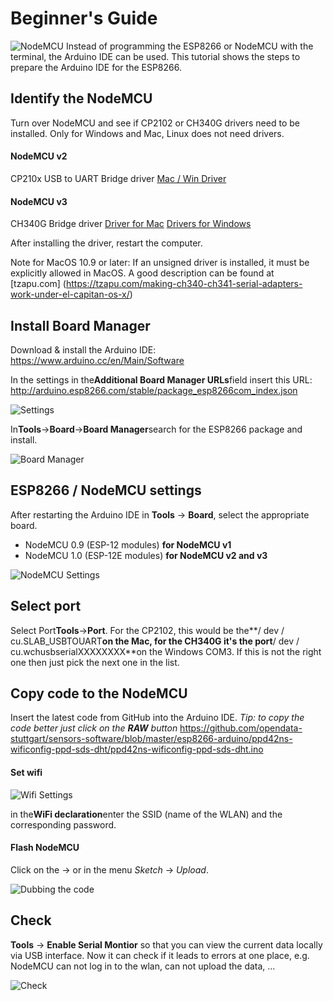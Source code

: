 # Beginner's Guide
![NodeMCU](img/NodeMCU-v2.jpg)
Instead of programming the ESP8266 or NodeMCU with the terminal, the Arduino IDE can be used. This tutorial shows the steps to prepare the Arduino IDE for the ESP8266.

## Identify the NodeMCU
Turn over NodeMCU and see if CP2102 or CH340G drivers need to be installed.
Only for Windows and Mac, Linux does not need drivers.

#### NodeMCU v2
CP210x USB to UART Bridge driver
[Mac / Win Driver](https://www.silabs.com/products/mcu/Pages/USBtoUARTBridgeVCPDrivers.aspx)

#### NodeMCU v3
CH340G Bridge driver
[Driver for Mac](http://www.wch.cn/download/CH341SER_MAC_ZIP.html)
[Drivers for Windows](http://www.arduined.eu/files/CH341SER.zip)

After installing the driver, restart the computer.

Note for MacOS 10.9 or later: If an unsigned driver is installed, it must be explicitly allowed in MacOS. A good description can be found at [tzapu.com] (https://tzapu.com/making-ch340-ch341-serial-adapters-work-under-el-capitan-os-x/)

## Install Board Manager
Download & install the Arduino IDE:
https://www.arduino.cc/en/Main/Software

In the settings in the**Additional Board Manager URLs**field insert this URL: http://arduino.esp8266.com/stable/package_esp8266com_index.json

![Settings](img/Einstellungen.png)

In**Tools**→**Board**→**Board Manager**search for the ESP8266 package and install.

![Board Manager](img/Boardmanager.png)

## ESP8266 / NodeMCU settings
After restarting the Arduino IDE in **Tools** → **Board**, select the appropriate board.
- NodeMCU 0.9 (ESP-12 modules) **for NodeMCU v1**
- NodeMCU 1.0 (ESP-12E modules) **for NodeMCU v2 and v3**

![NodeMCU Settings](img/NodeMCU.jpg)

## Select port
Select Port**Tools**→**Port**.
For the CP2102, this would be the**/ dev / cu.SLAB_USBTOUART**on the Mac, for the CH340G it's the port**/ dev / cu.wchusbserialXXXXXXXX**on the Windows COM3. If this is not the right one then just pick the next one in the list.

## Copy code to the NodeMCU
Insert the latest code from GitHub into the Arduino IDE.
*Tip: to copy the code better just click on the **RAW** button*
https://github.com/opendata-stuttgart/sensors-software/blob/master/esp8266-arduino/ppd42ns-wificonfig-ppd-sds-dht/ppd42ns-wificonfig-ppd-sds-dht.ino

#### Set wifi
![Wifi Settings](img/Wifi.jpg)

in the**WiFi declaration**enter the SSID (name of the WLAN) and the corresponding password.

#### Flash NodeMCU
Click on the → or in the menu *Sketch* → *Upload*.

![Dubbing the code](img/Uberspielen.jpg)

## Check
**Tools** → **Enable Serial Montior** so that you can view the current data locally via USB interface.
Now it can check if it leads to errors at one place, e.g. NodeMCU can not log in to the wlan, can not upload the data, ...

![Check](img/Uberspielen.jpg)